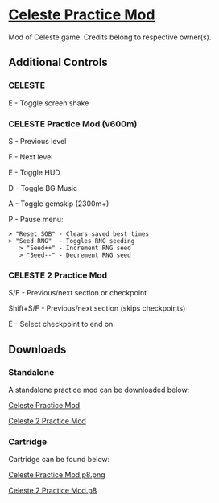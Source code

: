 # [Celeste Practice Mod](https://stevenfelix505.github.io/Celeste-Practice-Mod)
Mod of Celeste game. Credits belong to respective owner(s).
## Additional Controls
### CELESTE
E - Toggle screen shake
### CELESTE Practice Mod (v600m)
S - Previous level

F - Next level

E - Toggle HUD

D - Toggle BG Music

A - Toggle gemskip (2300m+)

P - Pause menu:

    > "Reset SOB" - Clears saved best times
    > "Seed RNG"  - Toggles RNG seeding
       > "Seed++" - Increment RNG seed
       > "Seed--" - Decrement RNG seed
### CELESTE 2 Practice Mod
S/F - Previous/next section or checkpoint

Shift+S/F - Previous/next section (skips checkpoints)

E - Select checkpoint to end on
## Downloads
### Standalone
A standalone practice mod can be downloaded below:

[Celeste Practice Mod](https://stevenfelix505.github.io/Celeste-Practice-Mod/downloads.html)

[Celeste 2 Practice Mod](https://stevenfelix505.github.io/Celeste-Practice-Mod/downloads2.html)
### Cartridge
Cartridge can be found below:

[Celeste Practice Mod.p8.png](https://github.com/stevenfelix505/Celeste-Practice-Mod/blob/master/celeste_practice_mod.p8.png)

[Celeste 2 Practice Mod.p8](https://github.com/CelesteClassic/Celeste2PracMod/raw/main/celeste2_inject.p8)
